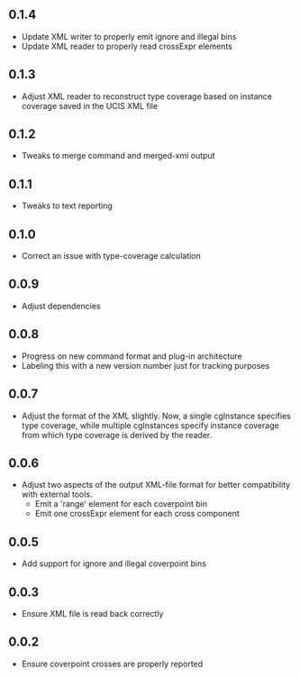 
## 0.1.4
- Update XML writer to properly emit ignore and illegal bins
- Update XML reader to properly read crossExpr elements

## 0.1.3
- Adjust XML reader to reconstruct type coverage based on
  instance coverage saved in the UCIS XML file

## 0.1.2
- Tweaks to merge command and merged-xml output

## 0.1.1
- Tweaks to text reporting

## 0.1.0
- Correct an issue with type-coverage calculation

## 0.0.9
- Adjust dependencies 

## 0.0.8
- Progress on new command format and plug-in architecture
- Labeling this with a new version number just for tracking purposes

## 0.0.7
- Adjust the format of the XML slightly. Now, a single
  cgInstance specifies type coverage, while multiple
  cgInstances specify instance coverage from which 
  type coverage is derived by the reader.

## 0.0.6
- Adjust two aspects of the output XML-file format for
  better compatibility with external tools. 
  - Emit a 'range' element for each coverpoint bin
  - Emit one crossExpr element for each cross component

## 0.0.5
- Add support for ignore and illegal coverpoint bins

## 0.0.3
- Ensure XML file is read back correctly

## 0.0.2
- Ensure coverpoint crosses are properly reported
